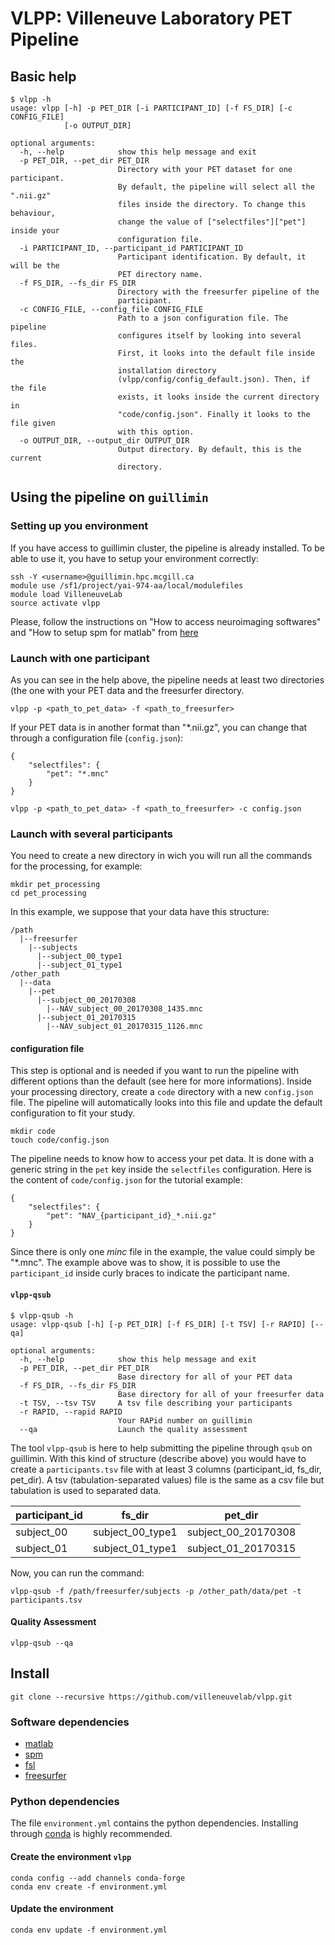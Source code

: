# VLPP: Villeneuve Laboratory PET Pipeline

## Basic help

```
$ vlpp -h
usage: vlpp [-h] -p PET_DIR [-i PARTICIPANT_ID] [-f FS_DIR] [-c CONFIG_FILE]
            [-o OUTPUT_DIR]

optional arguments:
  -h, --help            show this help message and exit
  -p PET_DIR, --pet_dir PET_DIR
                        Directory with your PET dataset for one participant.
                        By default, the pipeline will select all the ".nii.gz"
                        files inside the directory. To change this behaviour,
                        change the value of ["selectfiles"]["pet"] inside your
                        configuration file.
  -i PARTICIPANT_ID, --participant_id PARTICIPANT_ID
                        Participant identification. By default, it will be the
                        PET directory name.
  -f FS_DIR, --fs_dir FS_DIR
                        Directory with the freesurfer pipeline of the
                        participant.
  -c CONFIG_FILE, --config_file CONFIG_FILE
                        Path to a json configuration file. The pipeline
                        configures itself by looking into several files.
                        First, it looks into the default file inside the
                        installation directory
                        (vlpp/config/config_default.json). Then, if the file
                        exists, it looks inside the current directory in
                        "code/config.json". Finally it looks to the file given
                        with this option.
  -o OUTPUT_DIR, --output_dir OUTPUT_DIR
                        Output directory. By default, this is the current
                        directory.
```

## Using the pipeline on `guillimin`

### Setting up you environment

If you have access to guillimin cluster, the pipeline is already installed.
To be able to use it, you have to setup your environment correctly:

```
ssh -Y <username>@guillimin.hpc.mcgill.ca
module use /sf1/project/yai-974-aa/local/modulefiles
module load VilleneuveLab
source activate vlpp
```

Please, follow the instructions on "How to access neuroimaging softwares" and "How to setup spm for matlab" from [here](https://github.com/villeneuvelab/documentation/wiki/Guillimin-neuroimaging-softwares)

### Launch with one participant

As you can see in the help above, the pipeline needs at least two directories (the one with your PET data and the freesurfer directory.

`vlpp -p <path_to_pet_data> -f <path_to_freesurfer>`

If your PET data is in another format than "*.nii.gz", you can change that through a configuration file (`config.json`):

```
{
    "selectfiles": {
        "pet": "*.mnc"
    }
}
```

`vlpp -p <path_to_pet_data> -f <path_to_freesurfer> -c config.json`

### Launch with several participants

You need to create a new directory in wich you will run all the commands for the processing, for example:

```
mkdir pet_processing
cd pet_processing
```

In this example, we suppose that your data have this structure:

```
/path
  |--freesurfer
    |--subjects
      |--subject_00_type1
      |--subject_01_type1
/other_path
  |--data
    |--pet
      |--subject_00_20170308
        |--NAV_subject_00_20170308_1435.mnc
      |--subject_01_20170315
        |--NAV_subject_01_20170315_1126.mnc
```

#### configuration file

This step is optional and is needed if you want to run the pipeline with different options than the default (see here for more informations). Inside your processing directory, create a `code` directory with a new `config.json` file. The pipeline will automatically looks into this file and update the default configuration to fit your study.

```
mkdir code
touch code/config.json
```

The pipeline needs to know how to access your pet data. It is done with a generic string in the `pet` key inside the `selectfiles` configuration. Here is the content of `code/config.json` for the tutorial example:

```
{
    "selectfiles": {
        "pet": "NAV_{participant_id}_*.nii.gz"
    }
}
```

Since there is only one _minc_ file in the example, the value could simply be "*.mnc". The example above was to show, it is possible to use the `participant_id` inside curly braces to indicate the participant name.

#### `vlpp-qsub`

```
$ vlpp-qsub -h
usage: vlpp-qsub [-h] [-p PET_DIR] [-f FS_DIR] [-t TSV] [-r RAPID] [--qa]

optional arguments:
  -h, --help            show this help message and exit
  -p PET_DIR, --pet_dir PET_DIR
                        Base directory for all of your PET data
  -f FS_DIR, --fs_dir FS_DIR
                        Base directory for all of your freesurfer data
  -t TSV, --tsv TSV     A tsv file describing your participants
  -r RAPID, --rapid RAPID
                        Your RAPid number on guillimin
  --qa                  Launch the quality assessment
```

The tool `vlpp-qsub` is here to help submitting the pipeline through `qsub` on guillimin. With this kind of structure (describe above) you would have to create a `participants.tsv` file with at least 3 columns (participant_id, fs_dir, pet_dir). A tsv (tabulation-separated values) file is the same as a csv file but tabulation is used to separated data.

| participant_id | fs_dir | pet_dir |
| --- | --- | --- |
| subject_00 | subject_00_type1 | subject_00_20170308 |
| subject_01 | subject_01_type1 | subject_01_20170315 |

Now, you can run the command:

`vlpp-qsub -f /path/freesurfer/subjects -p /other_path/data/pet -t participants.tsv`

#### Quality Assessment

`vlpp-qsub --qa`

## Install

```
git clone --recursive https://github.com/villeneuvelab/vlpp.git
```

### Software dependencies

- [matlab](https://www.mathworks.com/)
- [spm](http://www.fil.ion.ucl.ac.uk/spm/)
- [fsl](https://fsl.fmrib.ox.ac.uk/fsl/fslwiki/)
- [freesurfer](https://surfer.nmr.mgh.harvard.edu/)

### Python dependencies

The file `environment.yml` contains the python dependencies. Installing through [conda](https://conda.io/docs/) is highly recommended.

#### Create the environment `vlpp`

```
conda config --add channels conda-forge
conda env create -f environment.yml
```

#### Update the environment

`conda env update -f environment.yml`

